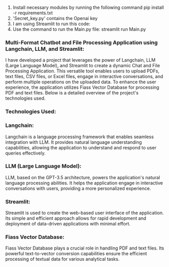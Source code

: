 1. Install necessary modules by running the following command
pip install -r requirements.txt
2. 'Secret_key.py' contains the Openai key
3. I am using Streamlit to run this code:
4. Use the command to run the Main.py file:
   streamlit run Main.py

### Multi-Format Chatbot and File Processing Application using Langchain, LLM, and Streamlit:

I have developed a project that leverages the power of Langchain, LLM (Large Language Model), and Streamlit to create a dynamic Chat and File Processing Application. This versatile tool enables users to upload PDFs, text files, CSV files, or Excel files, engage in interactive conversations, and perform multiple operations on the uploaded data. To enhance the user experience, the application utilizes Fiass Vector Database for processing PDF and text files. Below is a detailed overview of the project's technologies used.

### Technologies Used:

### Langchain:
Langchain is a language processing framework that enables seamless integration with LLM. It provides natural language understanding capabilities, allowing the application to understand and respond to user queries effectively.

### LLM (Large Language Model):
LLM, based on the GPT-3.5 architecture, powers the application's natural language processing abilities. It helps the application engage in interactive conversations with users, providing a more personalized experience.

### Streamlit:
Streamlit is used to create the web-based user interface of the application. Its simple and efficient approach allows for rapid development and deployment of data-driven applications with minimal effort.

### Fiass Vector Database:
Fiass Vector Database plays a crucial role in handling PDF and text files. Its powerful text-to-vector conversion capabilities ensure the efficient processing of textual data for various analytical tasks.
